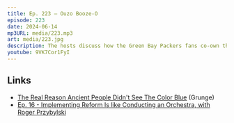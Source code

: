 ```yaml
---
title: Ep. 223 – Ouzo Booze-O
episode: 223
date: 2024-06-14
mp3URL: media/223.mp3
art: media/223.jpg
description: The hosts discuss how the Green Bay Packers fans co-own the team, Erik went to Greece and had travel woes, had to spend an early morning alone on the streets of Athens, flew home in Business Class, and enjoyed amazing Greek food; Dennis mocked someone ignoring a talk he gave once; Erik had some ouzo and swam in the Aegean Sea, and Dennis lost his good friend, Roger Przybylski.
youtube: 9VK7Cor1FyI
---
```


## Links

- [The Real Reason Ancient People Didn't See The Color Blue](https://www.grunge.com/285728/the-real-reason-ancient-people-didnt-see-the-color-blue/) (Grunge)
- [Ep. 16 - Implementing Reform Is like Conducting an Orchestra, with Roger Przybylski](https://seekjustice.fm/016/)
